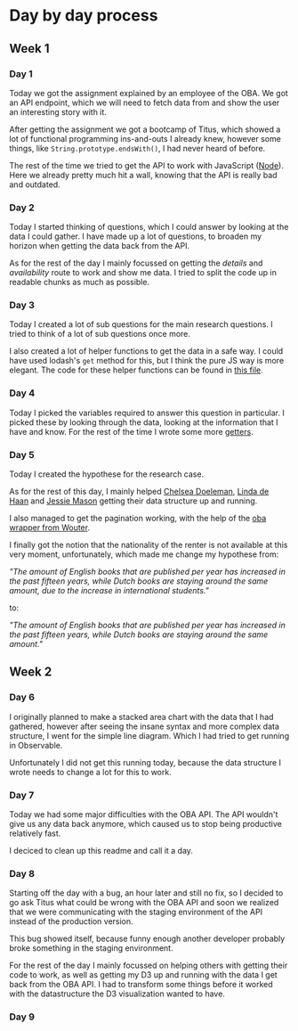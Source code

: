 # Day by day process

## Week 1

### Day 1

Today we got the assignment explained by an employee of the OBA.
We got an API endpoint, which we will need to fetch data from and show the user an interesting story with it.

After getting the assignment we got a bootcamp of Titus, which showed a lot of functional programming ins-and-outs I already knew, however some things, like `String.prototype.endsWith()`, I had never heard of before.

The rest of the time we tried to get the API to work with JavaScript ([Node](https://nodejs.org/en/)). Here we already pretty much hit a wall, knowing that the API is really bad and outdated.

### Day 2

Today I started thinking of questions, which I could answer by looking at the data I could gather.
I have made up a lot of questions, to broaden my horizon when getting the data back from the API.

As for the rest of the day I mainly focussed on getting the _details_ and _availability_ route to work and show me data. I tried to split the code up in readable chunks as much as possible.

### Day 3

Today I created a lot of sub questions for the main research questions.
I tried to think of a lot of sub questions once more.

I also created a lot of helper functions to get the data in a safe way. I could have used lodash's `get` method for this, but I think the pure JS way is more elegant.
The code for these helper functions can be found in [this file](../api/getters.js).

### Day 4

Today I picked the variables required to answer this question in particular.
I picked these by looking through the data, looking at the information that I have and know.
For the rest of the time I wrote some more [getters](../api/getters.js).

### Day 5

Today I created the hypothese for the research case.

As for the rest of this day, I mainly helped [Chelsea Doeleman](https://github.com/chelseadoeleman), [Linda de Haan](https://github.com/LindadeHaan) and [Jessie Mason](https://github.com/jessiemasonx) getting their data structure up and running.

I also managed to get the pagination working, with the help of the [oba wrapper from Wouter](https://github.com/maanlamp/node-oba-api-wrapper).

I finally got the notion that the nationality of the renter is not available at this very moment, unfortunately, which made me change my hypothese from:

_"The amount of English books that are published per year has increased in the past fifteen years, while Dutch books are staying around the same amount, due to the increase in international students."_

to:

_"The amount of English books that are published per year has increased in the past fifteen years, while Dutch books are staying around the same amount."_

## Week 2

### Day 6

I originally planned to make a stacked area chart with the data that I had gathered, however after seeing the insane syntax and more complex data structure, I went for the simple line diagram. Which I had tried to get running in Observable.

Unfortunately I did not get this running today, because the data structure I wrote needs to change a lot for this to work.

### Day 7

Today we had some major difficulties with the OBA API.
The API wouldn't give us any data back anymore, which caused us to stop being productive relatively fast.

I deciced to clean up this readme and call it a day.

### Day 8

Starting off the day with a bug, an hour later and still no fix, so I decided to go ask Titus what could be wrong with the OBA API and soon we realized that we were communicating with the staging environment of the API instead of the production version.

This bug showed itself, because funny enough another developer probably broke something in the staging environment.

For the rest of the day I mainly focussed on helping others with getting their code to work, as well as getting my D3 up and running with the data I get back from the OBA API.
I had to transform some things before it worked with the datastructure the D3 visualization wanted to have.

### Day 9

